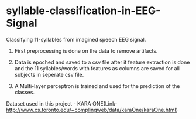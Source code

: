 # syllable-classification-in-EEG-Signal
Classifying 11-syllables from imagined speech EEG signal.

1. First preprocessing is done on the data to remove artifacts.

2. Data is epoched and saved to a csv file after it feature extraction is done and the 11 syllables/words with features as columns are saved for all subjects in seperate csv file.

3. A Multi-layer perceptron is trained and used for the prediction of the classes.

Dataset used in this project - KARA ONE(Link-http://www.cs.toronto.edu/~complingweb/data/karaOne/karaOne.html)
